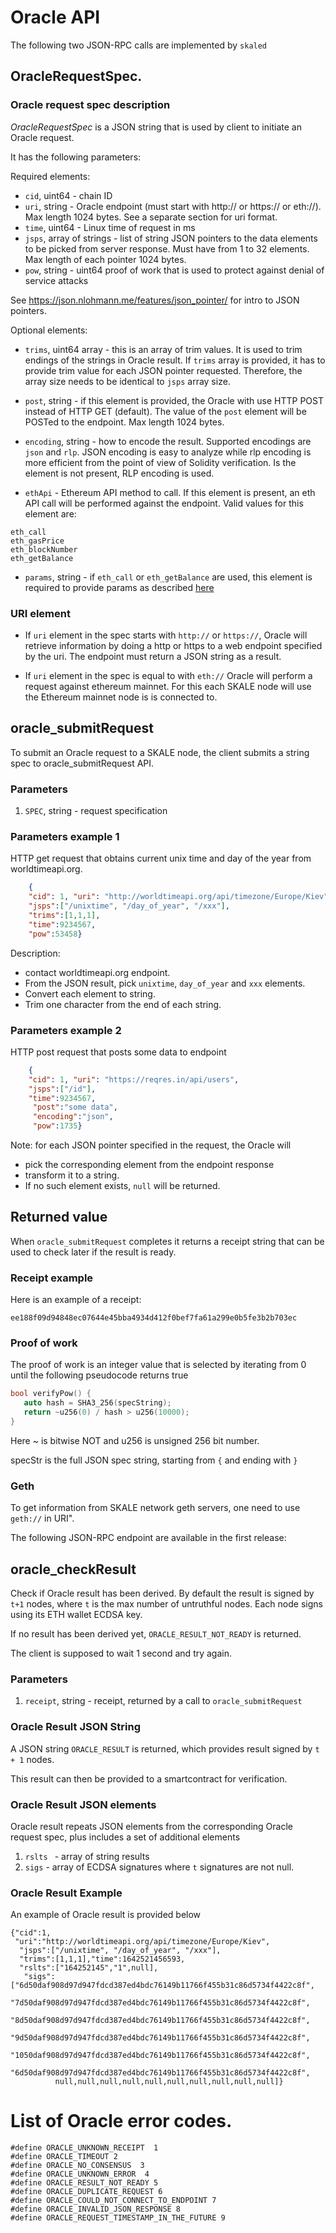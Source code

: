 # Oracle API

The following two JSON-RPC calls are implemented by ```skaled```

## OracleRequestSpec.

### Oracle request spec description

$OracleRequestSpec$ is a JSON string that is used by client to initiate an Oracle request.

It has the following parameters:

Required elements:

* ```cid```, uint64 - chain ID
* ```uri```, string - Oracle endpoint (must start with http:// or https:// or eth://). Max length 1024 bytes. See a separate section for uri format.
* ```time```, uint64 - Linux time of request in ms
* ```jsps```, array of strings - list of string JSON pointers to the data elements to be picked from server response. Must have from 1 to 32 elements. Max length of each pointer 1024 bytes.
* ```pow```, string - uint64 proof of work that is used to protect against denial of service attacks

See https://json.nlohmann.me/features/json_pointer/ for intro to
JSON pointers.


Optional elements:

* ```trims```, uint64 array - this is an array of trim values.
   It is used to trim endings of the strings in Oracle result.
   If ```trims``` array is provided, it has to provide trim value for
   each JSON pointer requested. Therefore, the array size needs to be identical to ```jsps``` array size.


* ```post```, string - if this element is provided, the
   Oracle with use HTTP POST instead of HTTP GET (default).
   The value of the ```post``` element will be POSTed to the endpoint. Max length 1024 bytes.


* ```encoding```, string - how to encode the result. Supported encodings
   are ```json``` and ```rlp```. JSON encoding is easy to analyze while rlp encoding is more efficient 
   from the point of view of Solidity verification. Is the element is not present, RLP encoding is used.
   
* ```ethApi``` - Ethereum API method to call.  If this element is present, an eth API call will be performed against the endpoint. Valid values for this element are:

```
eth_call
eth_gasPrice
eth_blockNumber
eth_getBalance
```

   
* ```params```, string - if ```eth_call``` or ```eth_getBalance``` are used, this element is required to provide params as described [here](https://ethereum.org/en/developers/docs/apis/json-rpc/#eth_call)
   
   
### URI element

* If ```uri``` element in the spec starts with ```http://``` or ```https://```, Oracle will retrieve information by doing a http or https to a web endpoint specified by the uri. The endpoint must return a JSON string as a result.

* If ```uri``` element in the spec is equal to with ```eth://``` Oracle will perform a request against ethereum mainnet.   For this each SKALE node will use the Ethereum mainnet node is is connected to.



## oracle_submitRequest

To submit an Oracle request to a SKALE node, the client submits a string spec 
to oracle_submitRequest API.

### Parameters

1. ```SPEC```, string - request specification

### Parameters example 1

HTTP get request that obtains current unix time and
day of the year from worldtimeapi.org.

```json
    {
    "cid": 1, "uri": "http://worldtimeapi.org/api/timezone/Europe/Kiev",
    "jsps":["/unixtime", "/day_of_year", "/xxx"],
    "trims":[1,1,1],
    "time":9234567,
    "pow":53458}
```

Description:

- contact worldtimeapi.org endpoint.
- From the JSON result, pick ```unixtime```, ```day_of_year``` and ```xxx```
  elements.
- Convert each element to string.
- Trim one character from the end of each string.

### Parameters example 2

HTTP post request that posts some data to endpoint

```json
    {
    "cid": 1, "uri": "https://reqres.in/api/users", 
    "jsps":["/id"],   
    "time":9234567, 
     "post":"some data",
     "encoding":"json",
     "pow":1735}
```




Note: for each JSON pointer specified in the request, the Oracle
will

- pick the corresponding element from the endpoint response
- transform it to a string.
- If no such element exists, ```null``` will be returned.


## Returned value

When ```oracle_submitRequest``` completes it returns a receipt string
that can be used to check later if the result is ready.

### Receipt example

Here is an example of a receipt:

```
ee188f09d94848ec07644e45bba4934d412f0bef7fa61a299e0b5fe3b2b703ec
```

### Proof of work

The proof of work is an integer value that is selected by
iterating from 0 until the following pseudocode returns true

```c++
bool verifyPow() {
   auto hash = SHA3_256(specString);
   return ~u256(0) / hash > u256(10000);
}
```

Here ~ is bitwise NOT and u256 is unsigned 256 bit number.

specStr is the full JSON spec string, starting from ```{``` and ending with
```}```

### Geth

To get information from SKALE network geth servers, one need to
use ```geth://``` in URI".

The following JSON-RPC endpoint are available in the first release:


## oracle_checkResult

Check if Oracle result has been derived. By default the result is signed
by ```t+1``` nodes, where ```t``` is the max number of untruthful nodes.
Each node signs using its ETH wallet ECDSA key.

If no result has been derived yet, ```ORACLE_RESULT_NOT_READY``` is returned.

The client is supposed to wait 1 second and try again.

### Parameters

1. ```receipt```, string - receipt, returned by a call to ```oracle_submitRequest```

### Oracle Result JSON String

A JSON string ```ORACLE_RESULT``` is returned, which provides
result signed by ```t + 1``` nodes.

This result can then be provided to a smartcontract for verification.

### Oracle Result JSON elements

Oracle result repeats JSON elements from the corresponding
Oracle request spec, plus includes a set of additional elements

1. ```rslts ``` - array of string results
2. ```sigs``` - array of ECDSA signatures where ```t``` signatures are not null.

### Oracle Result Example

An example of Oracle result is provided below

```
{"cid":1,
 "uri":"http://worldtimeapi.org/api/timezone/Europe/Kiev",
  "jsps":["/unixtime", "/day_of_year", "/xxx"],
  "trims":[1,1,1],"time":1642521456593,
  "rslts":["164252145","1",null],
   "sigs":["6d50daf908d97d947fdcd387ed4bdc76149b11766f455b31c86d5734f4422c8f",
           "7d50daf908d97d947fdcd387ed4bdc76149b11766f455b31c86d5734f4422c8f",
           "8d50daf908d97d947fdcd387ed4bdc76149b11766f455b31c86d5734f4422c8f",
           "9d50daf908d97d947fdcd387ed4bdc76149b11766f455b31c86d5734f4422c8f",
           "1050daf908d97d947fdcd387ed4bdc76149b11766f455b31c86d5734f4422c8f",
           "6d50daf908d97d947fdcd387ed4bdc76149b11766f455b31c86d5734f4422c8f",
          null,null,null,null,null,null,null,null,null,null]}
```

# List of Oracle error codes.

```
#define ORACLE_UNKNOWN_RECEIPT  1
#define ORACLE_TIMEOUT 2
#define ORACLE_NO_CONSENSUS  3
#define ORACLE_UNKNOWN_ERROR  4
#define ORACLE_RESULT_NOT_READY 5
#define ORACLE_DUPLICATE_REQUEST 6
#define ORACLE_COULD_NOT_CONNECT_TO_ENDPOINT 7
#define ORACLE_INVALID_JSON_RESPONSE 8
#define ORACLE_REQUEST_TIMESTAMP_IN_THE_FUTURE 9
```

